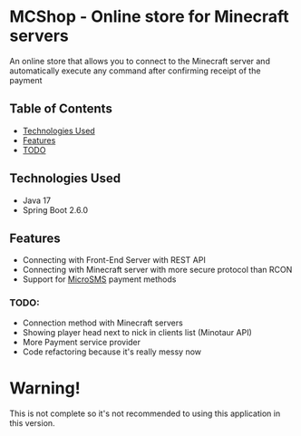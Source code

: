 # MCShop - Online store for Minecraft servers

An online store that allows you to connect to the Minecraft server and automatically execute any command after confirming receipt of the payment

## Table of Contents
* [Technologies Used](#technologies-used)
* [Features](#features)
* [TODO](#TODO)
<!-- * [Screenshots](#screenshots) -->

## Technologies Used
- Java 17
- Spring Boot 2.6.0

## Features

- Connecting with Front-End Server with REST API
- Connecting with Minecraft server with more secure protocol than RCON
- Support for [MicroSMS](https://microsms.pl/) payment methods

### TODO:

- Connection method with Minecraft servers
- Showing player head next to nick in clients list (Minotaur API)
- More Payment service provider
- Code refactoring because it's really messy now


# Warning!
This is not complete so it's not recommended to using this application in this version.
